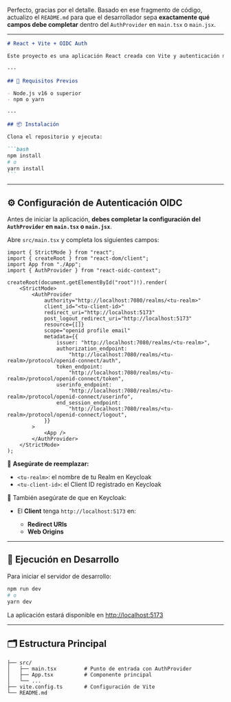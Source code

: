 Perfecto, gracias por el detalle. Basado en ese fragmento de código, actualizo el `README.md` para que el desarrollador sepa **exactamente qué campos debe completar** dentro del `AuthProvider` en `main.tsx` o `main.jsx`.

---

````markdown
# React + Vite + OIDC Auth

Este proyecto es una aplicación React creada con Vite y autenticación mediante OpenID Connect (OIDC) usando [`react-oidc-context`](https://github.com/authts/react-oidc-context).

---

## 🚀 Requisitos Previos

- Node.js v16 o superior
- npm o yarn

---

## 📦 Instalación

Clona el repositorio y ejecuta:

```bash
npm install
# o
yarn install
```
````

---

## ⚙️ Configuración de Autenticación OIDC

Antes de iniciar la aplicación, **debes completar la configuración del `AuthProvider` en `main.tsx` o `main.jsx`**.

Abre `src/main.tsx` y completa los siguientes campos:

```tsx
import { StrictMode } from "react";
import { createRoot } from "react-dom/client";
import App from "./App";
import { AuthProvider } from "react-oidc-context";

createRoot(document.getElementById("root")!).render(
	<StrictMode>
		<AuthProvider
			authority="http://localhost:7080/realms/<tu-realm>"
			client_id="<tu-client-id>"
			redirect_uri="http://localhost:5173"
			post_logout_redirect_uri="http://localhost:5173"
			resource={[]}
			scope="openid profile email"
			metadata={{
				issuer: "http://localhost:7080/realms/<tu-realm>",
				authorization_endpoint:
					"http://localhost:7080/realms/<tu-realm>/protocol/openid-connect/auth",
				token_endpoint:
					"http://localhost:7080/realms/<tu-realm>/protocol/openid-connect/token",
				userinfo_endpoint:
					"http://localhost:7080/realms/<tu-realm>/protocol/openid-connect/userinfo",
				end_session_endpoint:
					"http://localhost:7080/realms/<tu-realm>/protocol/openid-connect/logout",
			}}
		>
			<App />
		</AuthProvider>
	</StrictMode>
);
```

🔧 **Asegúrate de reemplazar:**

- `<tu-realm>`: el nombre de tu Realm en Keycloak
- `<tu-client-id>`: el Client ID registrado en Keycloak

📌 También asegúrate de que en Keycloak:

- El **Client** tenga `http://localhost:5173` en:

  - **Redirect URIs**
  - **Web Origins**

---

## 🧪 Ejecución en Desarrollo

Para iniciar el servidor de desarrollo:

```bash
npm run dev
# o
yarn dev
```

La aplicación estará disponible en [http://localhost:5173](http://localhost:5173)

---

## 🗂 Estructura Principal

```
├── src/
│   ├── main.tsx         # Punto de entrada con AuthProvider
│   ├── App.tsx          # Componente principal
│   └── ...
├── vite.config.ts       # Configuración de Vite
└── README.md
```
